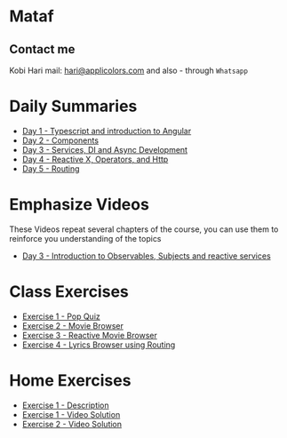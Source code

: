 # Mataf
## Contact me
Kobi Hari
mail: hari@applicolors.com
and also - through `Whatsapp`

# Daily Summaries
* [Day 1 - Typescript and introduction to Angular](https://github.com/kobi2294/Mataf/wiki/Day-1---Typescript-and-introduction-to-Angular)
* [Day 2 - Components](https://github.com/kobi2294/Mataf/wiki/Day-2---Components)
* [Day 3 - Services, DI and Async Development](https://github.com/kobi2294/Mataf/wiki/Day-3---Services)
* [Day 4 - Reactive X, Operators, and Http](https://github.com/kobi2294/Mataf/wiki/Day-4---Reactive-X-and-Http)
* [Day 5 - Routing](https://github.com/kobi2294/Course-012020-Mataf-Angular/wiki/Day-5-Routing)

# Emphasize Videos
These Videos repeat several chapters of the course, you can use them to reinforce you understanding of the topics
* [Day 3 - Introduction to Observables, Subjects and reactive services](https://www.dropbox.com/s/05vsshf61oh5p1y/Reactive%20X.mp4?dl=0)

# Class Exercises
* [Exercise 1 - Pop Quiz](https://github.com/kobi2294/Mataf/wiki/Exercise-1---Pop-Quiz)
* [Exercise 2 - Movie Browser](https://github.com/kobi2294/Mataf/wiki/Exercise-2---Movies-Browser)
* [Exercise 3 - Reactive Movie Browser](https://github.com/kobi2294/Mataf/wiki/Exercise-3---Movies-Browser---Reactive)
* [Exercise 4 - Lyrics Browser using Routing](https://github.com/kobi2294/Course-012020-Mataf-Angular/wiki/Exercise-4-Routing)

# Home Exercises
* [Exercise 1 - Description](https://www.dropbox.com/s/rkhx8ge3lj5um6t/Description.pptx?dl=0)
* [Exercise 1 - Video Solution](https://www.dropbox.com/s/8ybqibl7geul9bm/Solution.mp4?dl=0)
* [Exercise 2 - Video Solution](https://www.dropbox.com/s/n9502wwpvlmrgbr/reactive%20pop%20quiz%20solution.mp4?dl=0)
